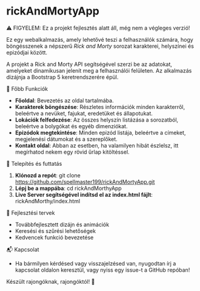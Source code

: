 # rickAndMortyApp

⚠ FIGYELEM: Ez a projekt fejlesztés alatt áll, még nem a végleges verzió!

Ez egy webalkalmazás, amely lehetővé teszi a felhasználók számára, hogy böngésszenek a népszerű *Rick and Morty* sorozat karakterei, helyszínei és epizódjai között. 

A projekt a Rick and Morty API segítségével szerzi be az adatokat, amelyeket dinamikusan jelenít meg a felhasználói felületen. Az alkalmazás dizájnja a Bootstrap 5 keretrendszerére épül.

🌟 Főbb Funkciók
- **Főoldal**: Bevezetés az oldal tartalmába.
- **Karakterek böngészése**: Részletes információk minden karakterről, beleértve a nevüket, fajukat, eredetüket és állapotukat.
- **Lokációk felfedezése**: Az összes helyszín listázása a sorozatból, beleértve a bolygókat és egyéb dimenziókat.
- **Epizódok megtekintése**: Minden epizód listája, beleértve a címeket, megjelenési dátumokat és a szereplőket.
- **Kontakt oldal**: Abban az esetben, ha valamilyen hibát észlelsz, itt megírhatod nekem egy rövid űrlap kitöltéssel.

🚀 Telepítés és futtatás
1. **Klónozd a repót**:
   git clone https://github.com/spellmaster199/rickAndMortyApp.git
2. **Lépj be a mappába**:
   cd rickAndMorthyApp
3. **Live Server segítségével indítsd el az index.html fájlt**:
   rickAndMorthy/index.html

🔧 Fejlesztési tervek
- Továbbfejlesztett dizájn és animációk
- Keresési és szűrési lehetőségek
- Kedvencek funkció bevezetése

📬 Kapcsolat
- Ha bármilyen kérdésed vagy visszajelzésed van, nyugodtan írj a kapcsolat oldalon keresztül, vagy nyiss egy issue-t a GitHub repóban!

Készült rajongóknak, rajongóktól! 🚀
